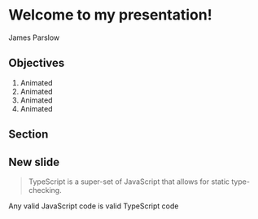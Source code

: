 # Welcome to my presentation!

James Parslow



## Objectives

1. Animated <!-- .element: class="fragment" -->
2. Animated <!-- .element: class="fragment" -->
3. Animated <!-- .element: class="fragment" -->
4. Animated <!-- .element: class="fragment" -->



<!-- .slide: data-auto-animate -->
## Section



<!-- .slide: data-auto-animate -->
## New slide

> TypeScript is a super-set of JavaScript that allows for static type-checking.

Any valid JavaScript code is valid TypeScript code
<!-- .element: class="fragment" -->
